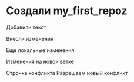 ﻿# Создали my_first_repoz

Добавили текст

Внесли изменения

Еще локальные изменения

Изменения на новой ветке

Строчка конфликта
Разрешаем новый конфликт
